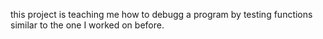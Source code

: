 this project is teaching me how to debugg a program by testing functions similar to the one I worked on before.
